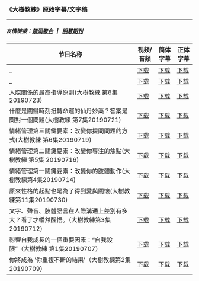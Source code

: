 ### 《大樹教練》原始字幕/文字稿
---
##### 友情链接：[禁闻聚合](https://github.com/gfw-breaker/banned-news) &nbsp;&nbsp;|&nbsp;&nbsp; [明慧期刊](https://github.com/gfw-breaker/mh-qikan) 
| 节目名称 | 视频/音频 | 简体字幕 | 正体字幕 |
|---|---|---|---|
| _ | [下载](https://y2mate.com/zh-cn/search/wtjKbpaQ85Q) | [下载](../channels/bigtree/_wtjKbpaQ85Q.srt?raw=true) | [下载](../channels/bigtree/_wtjKbpaQ85Q.tw.srt?raw=true) | 
| _ | [下载](https://y2mate.com/zh-cn/search/0oUt0fY3bo4) | [下载](../channels/bigtree/_0oUt0fY3bo4.srt?raw=true) | [下载](../channels/bigtree/_0oUt0fY3bo4.tw.srt?raw=true) | 
| 人際關係的最高指導原則(大樹教練 第8集20190723) | [下载](https://y2mate.com/zh-cn/search/N5kkAQgpa3c) | [下载](../channels/bigtree/_N5kkAQgpa3c.srt?raw=true) | [下载](../channels/bigtree/_N5kkAQgpa3c.tw.srt?raw=true) | 
| 什麼是關鍵時刻扭轉命運的仙丹妙藥？答案是問對一個問題(大樹教練 第7集20190721) | [下载](https://y2mate.com/zh-cn/search/mr54Puyrozo) | [下载](../channels/bigtree/_mr54Puyrozo.srt?raw=true) | [下载](../channels/bigtree/_mr54Puyrozo.tw.srt?raw=true) | 
| 情緒管理第三關鍵要素：改變你提問問題的方式(大樹教練 第6集20190719) | [下载](https://y2mate.com/zh-cn/search/jNpFisgIeu4) | [下载](../channels/bigtree/_jNpFisgIeu4.srt?raw=true) | [下载](../channels/bigtree/_jNpFisgIeu4.tw.srt?raw=true) | 
| 情緒管理第二關鍵要素：改變你專注的焦點(大樹教練 第5集 20190716) | [下载](https://y2mate.com/zh-cn/search/79urAi7cZE0) | [下载](../channels/bigtree/_79urAi7cZE0.srt?raw=true) | [下载](../channels/bigtree/_79urAi7cZE0.tw.srt?raw=true) | 
| 情緒管理第一關鍵要素：改變你的肢體動作(大樹教練第4集20190714) | [下载](https://y2mate.com/zh-cn/search/vDLDTZBjfUI) | [下载](../channels/bigtree/_vDLDTZBjfUI.srt?raw=true) | [下载](../channels/bigtree/_vDLDTZBjfUI.tw.srt?raw=true) | 
| 原來性格的起點也是為了得到愛與關懷(大樹教練第11集20190730) | [下载](https://y2mate.com/zh-cn/search/4h8uzo9Ifjg) | [下载](../channels/bigtree/_4h8uzo9Ifjg.srt?raw=true) | [下载](../channels/bigtree/_4h8uzo9Ifjg.tw.srt?raw=true) | 
| 文字、聲音、肢體語言在人際溝通上差別有多大？看了才幡然醒悟。（大樹教練第3集20190712） | [下载](https://y2mate.com/zh-cn/search/Qque-tmqajg) | [下载](../channels/bigtree/_Qque-tmqajg.srt?raw=true) | [下载](../channels/bigtree/_Qque-tmqajg.tw.srt?raw=true) | 
| 影響自我成長的一個重要因素：“自我設限”（大樹教練 第1集20190707） | [下载](https://y2mate.com/zh-cn/search/3CzINM3P1is) | [下载](../channels/bigtree/_3CzINM3P1is.srt?raw=true) | [下载](../channels/bigtree/_3CzINM3P1is.tw.srt?raw=true) | 
| 你將成為 '你重複不斷的結果'（大樹教練第2集20190709） | [下载](https://y2mate.com/zh-cn/search/UbyZ_J50oHk) | [下载](../channels/bigtree/_UbyZ_J50oHk.srt?raw=true) | [下载](../channels/bigtree/_UbyZ_J50oHk.tw.srt?raw=true) | 
